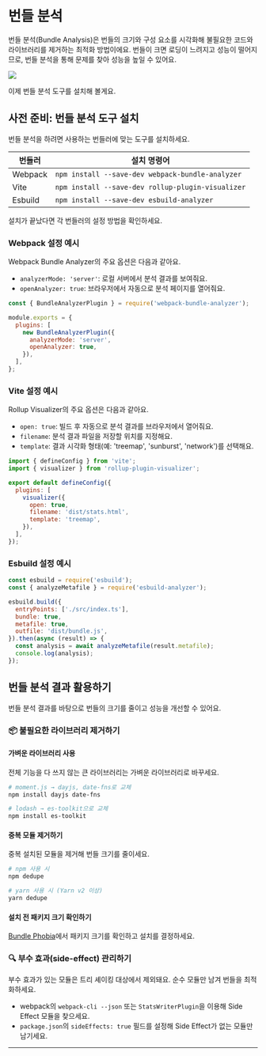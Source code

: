# 번들 분석

번들 분석(Bundle Analysis)은 번들의 크기와 구성 요소를 시각화해 불필요한 코드와 라이브러리를 제거하는 최적화 방법이에요. 
번들이 크면 로딩이 느려지고 성능이 떨어지므로, 번들 분석을 통해 문제를 찾아 성능을 높일 수 있어요.

![](/images/bundle-analyzer.png)

이제 번들 분석 도구를 설치해 볼게요.

## 사전 준비: 번들 분석 도구 설치

번들 분석을 하려면 사용하는 번들러에 맞는 도구를 설치하세요.

| 번들러     | 설치 명령어                                            |
| ------- | ------------------------------------------------- |
| Webpack | `npm install --save-dev webpack-bundle-analyzer`  |
| Vite    | `npm install --save-dev rollup-plugin-visualizer` |
| Esbuild | `npm install --save-dev esbuild-analyzer`         |

설치가 끝났다면 각 번들러의 설정 방법을 확인하세요.

### Webpack 설정 예시

Webpack Bundle Analyzer의 주요 옵션은 다음과 같아요.

* `analyzerMode: 'server'`: 로컬 서버에서 분석 결과를 보여줘요.
* `openAnalyzer: true`: 브라우저에서 자동으로 분석 페이지를 열어줘요.

```javascript
const { BundleAnalyzerPlugin } = require('webpack-bundle-analyzer');

module.exports = {
  plugins: [
    new BundleAnalyzerPlugin({
      analyzerMode: 'server',
      openAnalyzer: true,
    }),
  ],
};
```

### Vite 설정 예시

Rollup Visualizer의 주요 옵션은 다음과 같아요.

* `open: true`: 빌드 후 자동으로 분석 결과를 브라우저에서 열어줘요.
* `filename`: 분석 결과 파일을 저장할 위치를 지정해요.
* `template`: 결과 시각화 형태(예: 'treemap', 'sunburst', 'network')를 선택해요.

```javascript
import { defineConfig } from 'vite';
import { visualizer } from 'rollup-plugin-visualizer';

export default defineConfig({
  plugins: [
    visualizer({
      open: true,
      filename: 'dist/stats.html',
      template: 'treemap',
    }),
  ],
});
```

### Esbuild 설정 예시

```javascript
const esbuild = require('esbuild');
const { analyzeMetafile } = require('esbuild-analyzer');

esbuild.build({
  entryPoints: ['./src/index.ts'],
  bundle: true,
  metafile: true,
  outfile: 'dist/bundle.js',
}).then(async (result) => {
  const analysis = await analyzeMetafile(result.metafile);
  console.log(analysis);
});
```

## 번들 분석 결과 활용하기

번들 분석 결과를 바탕으로 번들의 크기를 줄이고 성능을 개선할 수 있어요.

### 📦 불필요한 라이브러리 제거하기

#### 가벼운 라이브러리 사용

전체 기능을 다 쓰지 않는 큰 라이브러리는 가벼운 라이브러리로 바꾸세요.

```bash
# moment.js → dayjs, date-fns로 교체
npm install dayjs date-fns

# lodash → es-toolkit으로 교체
npm install es-toolkit
```

#### 중복 모듈 제거하기

중복 설치된 모듈을 제거해 번들 크기를 줄이세요.

```bash
# npm 사용 시
npm dedupe

# yarn 사용 시 (Yarn v2 이상)
yarn dedupe
```

#### 설치 전 패키지 크기 확인하기

[Bundle Phobia](https://bundlephobia.com/)에서 패키지 크기를 확인하고 설치를 결정하세요.

### 🔍 부수 효과(side-effect) 관리하기

부수 효과가 있는 모듈은 트리 셰이킹 대상에서 제외돼요. 순수 모듈만 남겨 번들을 최적화하세요.

* webpack의 `webpack-cli --json` 또는 `StatsWriterPlugin`을 이용해 Side Effect 모듈을 찾으세요.
* `package.json`의 `sideEffects: true` 필드를 설정해 Side Effect가 없는 모듈만 남기세요.

---
